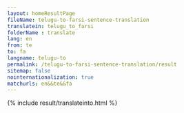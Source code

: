 ```yaml
---
layout: homeResultPage
fileName: telugu-to-farsi-sentence-translation
translatein: telugu_to_farsi
folderName : translate
lang: en
from: te
to: fa
langname: telugu-to
permalink: /telugu-to-farsi-sentence-translation/result
sitemap: false
nointernationalization: true
matchurls: en&&te&&fa
---
```

{% include result/translateinto.html %}

<script src="/js/result/translation.js" data-foldername="{{page.folderName}}" data-lang="{{page.lang}}"></script>
